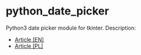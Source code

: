 # python_date_picker
Python3 date picker module for tkinter.
Description:

<ul>
  <li><a href="http://www.slawomirkwiatkowski.pl/index.php/en/2020/01/17/date-picker-for-tkinter/">Article [EN]</a></li>
  <li><a href="http://www.slawomirkwiatkowski.pl/index.php/2020/01/08/datepicker-w-bibliotece-tkinter/">Article [PL]</a></li>
</ul>
